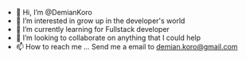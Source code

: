 - 👋 Hi, I’m @DemianKoro
- 👀 I’m interested in grow up in the developer's world 
- 🌱 I’m currently learning for Fullstack developer 
- 💞️ I’m looking to collaborate on anything that I could help
- 📫 How to reach me ...
Send me a email to demian.koro@gmail.com 

<!---
DemianKoro/DemianKoro is a ✨ special ✨ repository because its `README.md` (this file) appears on your GitHub profile.
You can click the Preview link to take a look at your changes.
--->
